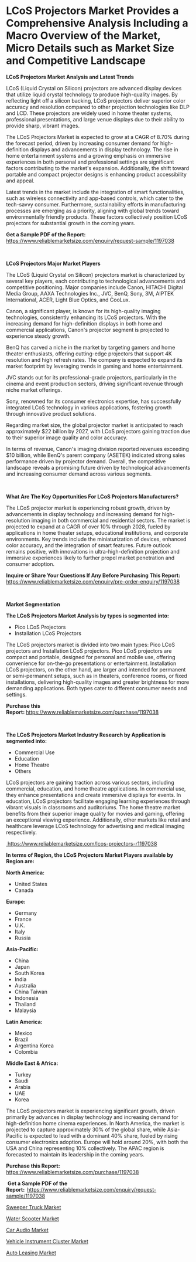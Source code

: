 <p><h1>LCoS Projectors Market Provides a Comprehensive Analysis Including a Macro Overview of the Market, Micro Details such as Market Size and Competitive Landscape</h1></p><p><strong>LCoS Projectors Market Analysis and Latest Trends</strong></p>
<p><p>LCoS (Liquid Crystal on Silicon) projectors are advanced display devices that utilize liquid crystal technology to produce high-quality images. By reflecting light off a silicon backing, LCoS projectors deliver superior color accuracy and resolution compared to other projection technologies like DLP and LCD. These projectors are widely used in home theater systems, professional presentations, and large venue displays due to their ability to provide sharp, vibrant images.</p><p>The LCoS Projectors Market is expected to grow at a CAGR of 8.70% during the forecast period, driven by increasing consumer demand for high-definition displays and advancements in display technology. The rise in home entertainment systems and a growing emphasis on immersive experiences in both personal and professional settings are significant factors contributing to the market's expansion. Additionally, the shift toward portable and compact projector designs is enhancing product accessibility and appeal. </p><p>Latest trends in the market include the integration of smart functionalities, such as wireless connectivity and app-based controls, which cater to the tech-savvy consumer. Furthermore, sustainability efforts in manufacturing processes are emerging as a priority, aligning with global trends toward environmentally friendly products. These factors collectively position LCoS projectors for substantial growth in the coming years.</p></p>
<p><strong>Get a Sample PDF of the Report:&nbsp;</strong> <a href="https://www.reliablemarketsize.com/enquiry/request-sample/1197038?utm_campaign=2218&utm_medium=2&utm_source=Github&utm_content=ia&utm_term=05022025&utm_id=lcos-projectors">https://www.reliablemarketsize.com/enquiry/request-sample/1197038</a></p>
<p>&nbsp;</p>
<p><strong>LCoS Projectors Major Market Players</strong></p>
<p><p>The LCoS (Liquid Crystal on Silicon) projectors market is characterized by several key players, each contributing to technological advancements and competitive positioning. Major companies include Canon, HITACHI Digital Media Group, AAXA Technologies Inc., JVC, BenQ, Sony, 3M, AIPTEK International, ACER, Light Blue Optics, and CooLux. </p><p>Canon, a significant player, is known for its high-quality imaging technologies, consistently enhancing its LCoS projectors. With the increasing demand for high-definition displays in both home and commercial applications, Canon's projector segment is projected to experience steady growth. </p><p>BenQ has carved a niche in the market by targeting gamers and home theater enthusiasts, offering cutting-edge projectors that support 4K resolution and high refresh rates. The company is expected to expand its market footprint by leveraging trends in gaming and home entertainment.</p><p>JVC stands out for its professional-grade projectors, particularly in the cinema and event production sectors, driving significant revenue through niche market offerings. </p><p>Sony, renowned for its consumer electronics expertise, has successfully integrated LCoS technology in various applications, fostering growth through innovative product solutions.</p><p>Regarding market size, the global projector market is anticipated to reach approximately $22 billion by 2027, with LCoS projectors gaining traction due to their superior image quality and color accuracy.</p><p>In terms of revenue, Canon's imaging division reported revenues exceeding $10 billion, while BenQ's parent company (ASETEK) indicated strong sales performance driven by projector demand. Overall, the competitive landscape reveals a promising future driven by technological advancements and increasing consumer demand across various segments.</p></p>
<p>&nbsp;</p>
<p><strong>What Are The Key Opportunities For LCoS Projectors Manufacturers?</strong></p>
<p><p>The LCoS projector market is experiencing robust growth, driven by advancements in display technology and increasing demand for high-resolution imaging in both commercial and residential sectors. The market is projected to expand at a CAGR of over 10% through 2028, fueled by applications in home theater setups, educational institutions, and corporate environments. Key trends include the miniaturization of devices, enhanced color accuracy, and the integration of smart features. Future outlook remains positive, with innovations in ultra-high-definition projection and immersive experiences likely to further propel market penetration and consumer adoption.</p></p>
<p><strong>Inquire or Share Your Questions If Any Before Purchasing This Report:</strong> <a href="https://www.reliablemarketsize.com/enquiry/pre-order-enquiry/1197038?utm_campaign=2218&utm_medium=2&utm_source=Github&utm_content=ia&utm_term=05022025&utm_id=lcos-projectors">https://www.reliablemarketsize.com/enquiry/pre-order-enquiry/1197038</a></p>
<p>&nbsp;</p>
<p><strong>Market Segmentation</strong></p>
<p><strong>The LCoS Projectors Market Analysis by types is segmented into:</strong></p>
<p><ul><li>Pico LCoS Projectors</li><li>Installation LCoS Projectors</li></ul></p>
<p><p>The LCoS projectors market is divided into two main types: Pico LCoS projectors and Installation LCoS projectors. Pico LCoS projectors are compact and portable, designed for personal and mobile use, offering convenience for on-the-go presentations or entertainment. Installation LCoS projectors, on the other hand, are larger and intended for permanent or semi-permanent setups, such as in theaters, conference rooms, or fixed installations, delivering high-quality images and greater brightness for more demanding applications. Both types cater to different consumer needs and settings.</p></p>
<p><strong>Purchase this Report:&nbsp;</strong><a href="https://www.reliablemarketsize.com/purchase/1197038?utm_campaign=2218&utm_medium=2&utm_source=Github&utm_content=ia&utm_term=05022025&utm_id=lcos-projectors">https://www.reliablemarketsize.com/purchase/1197038</a></p>
<p>&nbsp;</p>
<p><strong>The LCoS Projectors Market Industry Research by Application is segmented into:</strong></p>
<p><ul><li>Commercial Use</li><li>Education</li><li>Home Theatre</li><li>Others</li></ul></p>
<p><p>LCoS projectors are gaining traction across various sectors, including commercial, education, and home theatre applications. In commercial use, they enhance presentations and create immersive displays for events. In education, LCoS projectors facilitate engaging learning experiences through vibrant visuals in classrooms and auditoriums. The home theatre market benefits from their superior image quality for movies and gaming, offering an exceptional viewing experience. Additionally, other markets like retail and healthcare leverage LCoS technology for advertising and medical imaging respectively.</p></p>
<p><a href="https://www.reliablemarketsize.com/lcos-projectors-r1197038?utm_campaign=2218&utm_medium=2&utm_source=Github&utm_content=ia&utm_term=05022025&utm_id=lcos-projectors">&nbsp;https://www.reliablemarketsize.com/lcos-projectors-r1197038</a></p>
<p><strong>In terms of Region, the LCoS Projectors Market Players available by Region are:</strong></p>
<p>
    <p> <strong> North America: </strong>
        <ul>
            <li>United States</li>
            <li>Canada</li>
        </ul>
        </p> 
    <p> <strong> Europe: </strong>
        <ul>
            <li>Germany</li>
            <li>France</li>
            <li>U.K.</li>
            <li>Italy</li>
            <li>Russia</li>
        </ul>
        </p> 
    <p> <strong> Asia-Pacific: </strong>
        <ul>
            <li>China</li>
            <li>Japan</li>
            <li>South Korea</li>
            <li>India</li>
            <li>Australia</li>
            <li>China Taiwan</li>
            <li>Indonesia</li>
            <li>Thailand</li>
            <li>Malaysia</li>
        </ul>
        </p> 
    <p> <strong> Latin America: </strong>
        <ul>
            <li>Mexico</li>
            <li>Brazil</li>
            <li>Argentina Korea</li>
            <li>Colombia</li>
        </ul>
        </p> 
    <p> <strong> Middle East & Africa: </strong>
        <ul>
            <li>Turkey</li>
            <li>Saudi</li>
            <li>Arabia</li>
            <li>UAE</li>
            <li>Korea</li>
        </ul>
    </p>
    </p>
<p><p>The LCoS projectors market is experiencing significant growth, driven primarily by advances in display technology and increasing demand for high-definition home cinema experiences. In North America, the market is projected to capture approximately 30% of the global share, while Asia-Pacific is expected to lead with a dominant 40% share, fueled by rising consumer electronics adoption. Europe will hold around 20%, with both the USA and China representing 10% collectively. The APAC region is forecasted to maintain its leadership in the coming years.</p></p>
<p><strong>Purchase this Report: </strong><a href="https://www.reliablemarketsize.com/purchase/1197038?utm_campaign=2218&utm_medium=2&utm_source=Github&utm_content=ia&utm_term=05022025&utm_id=lcos-projectors">https://www.reliablemarketsize.com/purchase/1197038</a></p>
<p>&nbsp;<strong>Get a Sample PDF of the Report:&nbsp;&nbsp;</strong><a href="https://www.reliablemarketsize.com/enquiry/request-sample/1197038?utm_campaign=2218&utm_medium=2&utm_source=Github&utm_content=ia&utm_term=05022025&utm_id=lcos-projectors">https://www.reliablemarketsize.com/enquiry/request-sample/1197038</a></p>
<p><strong></strong></p>
<p><p><a href="https://www.linkedin.com/pulse/detailed-sweeper-truck-market-report-2025-2032-technology-bysse?utm_campaign=2218&utm_medium=2&utm_source=Github&utm_content=ia&utm_term=05022025&utm_id=lcos-projectors">Sweeper Truck Market</a></p><p><a href="https://www.linkedin.com/pulse/whats-fueling-water-scooter-markets-growth-113-cagr-projected-m9vkc?utm_campaign=2218&utm_medium=2&utm_source=Github&utm_content=ia&utm_term=05022025&utm_id=lcos-projectors">Water Scooter Market</a></p><p><a href="https://www.linkedin.com/pulse/strategic-roadmap-global-car-audio-market-insights-opportunities-vnaye?utm_campaign=2218&utm_medium=2&utm_source=Github&utm_content=ia&utm_term=05022025&utm_id=lcos-projectors">Car Audio Market</a></p><p><a href="https://www.linkedin.com/pulse/evaluating-impact-latest-trends-vehicle-instrument-cluster-qp14e?utm_campaign=2218&utm_medium=2&utm_source=Github&utm_content=ia&utm_term=05022025&utm_id=lcos-projectors">Vehicle Instrument Cluster Market</a></p><p><a href="https://www.linkedin.com/pulse/report-global-auto-leasing-size-valuation-current-cagr-54-hdqhf?utm_campaign=2218&utm_medium=2&utm_source=Github&utm_content=ia&utm_term=05022025&utm_id=lcos-projectors">Auto Leasing Market</a></p></p>